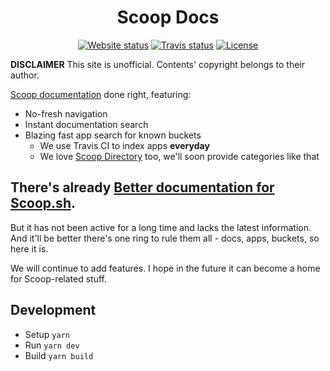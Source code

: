 <h1 align="center">Scoop Docs</h1>

<div align="center">

[![Website status](https://img.shields.io/website/https/scoop-docs.now.sh.svg?style=for-the-badge)](https://scoop-docs.now.sh/)
[![Travis status](https://img.shields.io/travis/com/kidonng/scoop-docs?style=for-the-badge)](https://travis-ci.com/kidonng/scoop-docs)
[![License](https://img.shields.io/github/license/kidonng/scoop-docs.svg?style=for-the-badge)](LICENSE)

</div>

**DISCLAIMER** This site is unofficial. Contents' copyright belongs to their author.

[Scoop documentation](https://github.com/lukesampson/scoop/wiki) done right, featuring:

- No-fresh navigation
- Instant documentation search
- Blazing fast app search for known buckets
  - We use Travis CI to index apps **everyday**
  - We love [Scoop Directory](https://github.com/rasa/scoop-directory) too, we'll soon provide categories like that

## There's already [Better documentation for Scoop.sh](https://github.com/pakeweb/scoop.sh).

But it has not been active for a long time and lacks the latest information. And it'll be better there's one ring to rule them all - docs, apps, buckets, so here it is.

We will continue to add features. I hope in the future it can become a home for Scoop-related stuff.

## Development

- Setup `yarn`
- Run `yarn dev`
- Build `yarn build`
